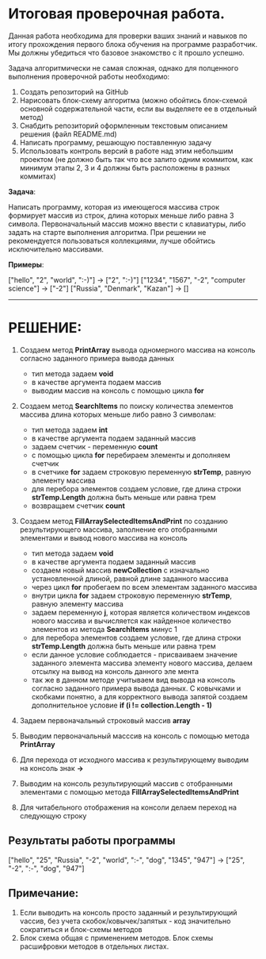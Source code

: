# Итоговая проверочная работа.

Данная работа необходима для проверки ваших знаний и навыков по итогу прохождения первого блока обучения на программе разработчик. Мы должны убедиться что базовое знакомство с it прошло успешно.

Задача алгоритмически не самая сложная, однако для полценного выполнения проверочной работы необходимо:
1. Создать репозиторий на GitHub
2. Нарисовать блок-схему алгоритма (можно обойтись блок-схемой основной содержательной части, если вы выделяете ее в отдельный метод)
3. Снабдить репозиторий оформленным текстовым описанием решения (файл README.md)
4. Написать программу, решающую поставленную задачу
5. Использовать контроль версий в работе над этим небольшим проектом (не должно быть так что все залито одним коммитом, как минимум этапы 2, 3 и 4 должны быть расположены в разных коммитах)

**Задача**: 

Написать программу, которая из имеющегося массива строк формирует массив из строк, длина которых меньше либо равна 3 символа. Первоначальный массив можно ввести с клавиатуры, либо задать на старте выполнения алгоритма. При решении не рекомендуется пользоваться коллекциями, лучше обойтись исключительно массивами.

**Примеры**:

["hello", "2", "world", ":-)"] -> ["2", ":-)"]
["1234", "1567", "-2", "computer science"] -> ["-2"]
["Russia", "Denmark", "Kazan"] -> []

---

# РЕШЕНИЕ:
1. Создаем метод **PrintArray** вывода одномерного массива на консоль согласно заданного примера вывода данных
	+ тип метода задаем **void**
	+ в качестве аргумента подаем массив
	+ выводим массив на консоль с помощью цикла **for**

2. Создаем метод **SearchItems** по поиску количества элементов массива длина которых меньше либо равно 3 символам:
	+ тип метода задаем **int**
	+ в качестве аргумента подаем заданный массив
	+ задаем счетчик - переменную **count**
	+ с помощью цикла **for** перебираем элементы и дополняем счетчик 
	+ в счетчике **for** задаем строковую переменную **strTemp**, равную элементу массива
	+ для перебора элементов создаем условие, где длина строки **strTemp.Length** должна быть меньше или равна трем
	+ возвращаем счетчик **count**

3. Создаем метод **FillArraySelectedItemsAndPrint** по созданию результирующего массива, заполнение его отобранными элементами и вывод нового массива на консоль
	+ тип метода задаем **void**
	+ в качестве аргумента подаем заданный массив
	+ создаем новый массив **newCollection** с изначально установленной длиной, равной длине заданного массива
	+ через цикл **for** пробегаем по всем элементам заданного массива 
	+ внутри цикла **for** задаем строковую переменную **strTemp**, равную элементу массива 
	+ задаем переменную **j**, которая является количеством индексов нового массива и вычисляется как найденное количество элементов из метода **SearchItems** минус 1 
	+ для перебора элементов создаем условие, где длина строки **strTemp.Length** должна быть меньше или равна трем
	+ если данное условие соблюдается - присваиваем значение заданного элемента массива  элементу нового массива, делаем отсылку на вывод на консоль данного эле мента
	+ так же в данном методе учитываем вид вывода на консоль согласно заданного примера вывода данных. С ковычками и скобками понятно, а для корректного вывода запятой создаем дополнительное условие **if (i != collection.Length - 1)**

4. Задаем первоначальный строковый массив **array** 
5. Выводим первоначальный масссив на консоль с помощью метода **PrintArray** 
6. Для перехода от исходного массива к результирующему выводим на консоль знак **->**
7. Выводим на консоль результирующий массив с отобранными элементами с помощью метода **FillArraySelectedItemsAndPrint**
8. Для читабельного отображения на консоли делаем переход на следующую строку

## Результаты работы программы

["hello", "25", "Russia", "-2", "world", ":-", "dog", "1345", "947"]  ->  ["25", "-2", ":-", "dog", "947"]

## Примечание: 
1. Если выводить на консоль просто заданный  и результирующий vассив, без учета скобок/ковычек/запятых - код значительно сократиться и блок-схемы методов
2. Блок схема общая с применением методов. Блок схемы расшифровки методов в отдельных листах.


